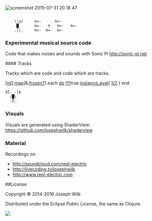 ![screenshot 2015-07-31 20 18 47](https://cloud.githubusercontent.com/assets/9792/9014283/c705fb8e-37c1-11e5-8e14-2e7d07adbb77.png)
```
 
    \:o/     π=-      π=-
     █       π=-   π   π=-   π=-
    .||.     π=-  π=-  π=-
```

### Experimental musical source code

Code that makes noises and sounds with Sonic Pi http://sonic-pi.net

#### Tracks

Tracks which are code and code which are tracks.

[[nil]](https://github.com/repl-electric/live-coding-space/tree/master/destination/nil).[map](https://github.com/repl-electric/live-coding-space/tree/master/destination/map)(&:[frozen?](https://github.com/repl-electric/live-coding-space/tree/master/destination/frozen%3F)).each [do](https://github.com/repl-electric/live-coding-space/tree/master/destination/do) [!!!!](https://github.com/repl-electric/live-coding-space/tree/master/destination/bang)true.[instance_eval](https://github.com/repl-electric/live-coding-space/tree/master/destination/instance_eval){ [1/2](https://github.com/repl-electric/live-coding-space/blob/master/destination/div/integer.rb) }
end

```
d[-_-]b
  /█\
  .Π.
```

### Visuals

Visuals are generated using ShaderView: https://github.com/josephwilk/shaderview

### Material

Recordings on: 
* http://soundcloud.com/repl-electric
* http://livecoding.tv/josephwilk
* http://www.repl-electric.com

##License

Copyright © 2014-2016 Joseph Wilk

Distributed under the Eclipse Public License, the same as Clojure.

![](http://nadine-rossa.de/made-in-berlin-badge.png)
